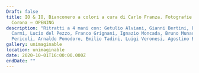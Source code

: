 ```yaml
---
Draft: false
title: IO & IO, Bianconero a colori a cura di Carlo Franza. Fotografie di Roger
  Corona — OPENING
description: "Ritratti a 4 mani con: Getulio Alviani, Gianni Bertini, Eugenio
  Carmi, Lucio del Pezzo, Franco Grignani, Ignazio Moncada, Bruno Munari, Tullio
  Pericoli, Arnaldo Pomodoro, Emilio Tadini, Luigi Veronesi, Agostino Bonalumi"
gallery: unimaginable
location: unimaginable
date: 2020-10-01T16:00:00.000Z
endDate: ""
---
```

